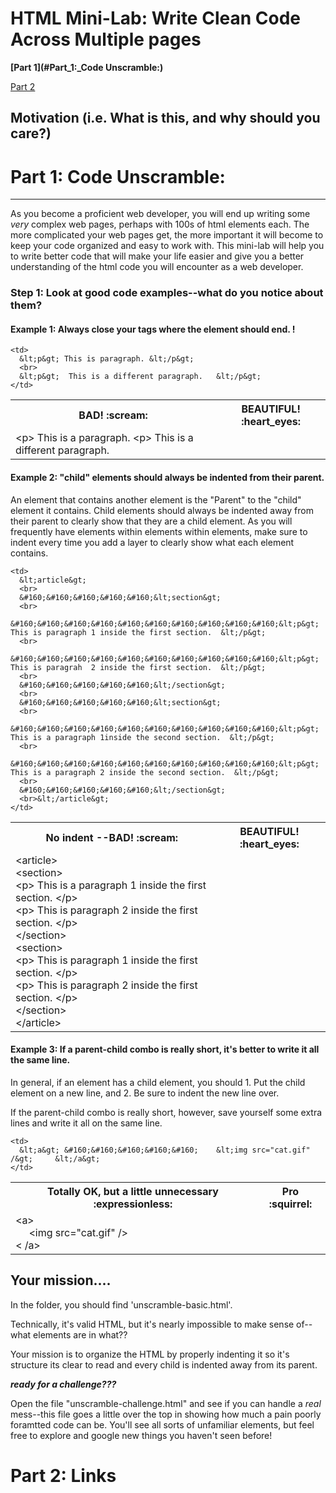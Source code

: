 # HTML Mini-Lab: Write Clean Code Across Multiple pages

**[Part 1](#Part_1:_Code Unscramble:)**

[Part 2](#part-2-links)

## Motivation (i.e. What is this, and why should you care?)


# Part 1: Code Unscramble:
-------------------------------


As you become a proficient web developer, you will end up writing some *very* complex web pages, perhaps with 100s of html elements each. The more complicated your web pages get, the more important it will become to keep your code organized and easy to work with. This mini-lab will help you to write better code that will make your life easier and give you a better understanding of the html code you will encounter as a web developer.


### Step 1: Look at good code examples--what do you notice about them?  

#### Example 1: Always close your tags where the element should end. !
<table>
  <tr>
    <th> BAD! :scream: </th>
    <th> BEAUTIFUL! :heart_eyes: </th>
  </tr>
  <tr>
    <td>
      &lt;p&gt; This is a paragraph.
      &lt;p&gt;  This is a different paragraph.
    </td>

    <td>
      &lt;p&gt; This is paragraph. &lt;/p&gt;
      <br>
      &lt;p&gt;  This is a different paragraph.   &lt;/p&gt;
    </td>
  </tr>
</table>


#### Example 2: "child" elements should always be indented from their parent.
An element that contains another element is the "Parent" to the "child" element it contains. Child elements should always be indented away from their parent to clearly show that they are a child element.
As you will frequently have elements within elements within elements, make sure to indent every time you add a layer to clearly show what each element contains.

<table>
  <tr>
    <th> No indent --BAD! :scream: </th>
    <th> BEAUTIFUL! :heart_eyes: </th>
  </tr>
  <tr>
    <td>
      &lt;article&gt;
      <br>
      &lt;section&gt;  
      <br>
      &lt;p&gt; This is a paragraph 1 inside the first section.  &lt;/p&gt;
      <br>
      &lt;p&gt; This is paragraph 2 inside the first section.  &lt;/p&gt;
      <br>
      &lt;/section&gt;
      <br>
      &lt;section&gt;  
      <br>
      &lt;p&gt; This is paragraph 1 inside the first section.  &lt;/p&gt;
      <br>
      &lt;p&gt; This is paragraph 2 inside the first section.  &lt;/p&gt;
      <br>
      &lt;/section&gt;
      <br>&lt;/article&gt;
    </td>

    <td>
      &lt;article&gt;
      <br>
      &#160;&#160;&#160;&#160;&#160;&lt;section&gt;  
      <br>
      &#160;&#160;&#160;&#160;&#160;&#160;&#160;&#160;&#160;&#160;&lt;p&gt; This is paragraph 1 inside the first section.  &lt;/p&gt;
      <br>
      &#160;&#160;&#160;&#160;&#160;&#160;&#160;&#160;&#160;&#160;&lt;p&gt; This is paragrah  2 inside the first section.  &lt;/p&gt;
      <br>
      &#160;&#160;&#160;&#160;&#160;&lt;/section&gt;
      <br>
      &#160;&#160;&#160;&#160;&#160;&lt;section&gt;  
      <br>
      &#160;&#160;&#160;&#160;&#160;&#160;&#160;&#160;&#160;&#160;&lt;p&gt; This is a paragraph 1inside the second section.  &lt;/p&gt;
      <br>
      &#160;&#160;&#160;&#160;&#160;&#160;&#160;&#160;&#160;&#160;&lt;p&gt; This is a paragraph 2 inside the second section.  &lt;/p&gt;
      <br>
      &#160;&#160;&#160;&#160;&#160;&lt;/section&gt;
      <br>&lt;/article&gt;
    </td>
  </tr>
</table>



#### Example 3: If a parent-child combo is really short, it's better to write it all the same line.
In general, if an element has a child element, you should 1. Put the child element on a new line, and 2. Be sure to indent the new line over.

If the parent-child combo is really short, however, save yourself some extra lines and write it all on the same line.

<table>
  <tr>
    <th> Totally OK, but a little unnecessary :expressionless:</th>
    <th> Pro :squirrel: </th>
  </tr>
  <tr>
    <td>
      &lt;a&gt;
      <br>
      &#160;&#160;&#160;&#160;&#160;&lt;img src="cat.gif" /&gt;
      <br>
      &lt; /a&gt;
    </td>

    <td>
      &lt;a&gt; &#160;&#160;&#160;&#160;&#160;    &lt;img src="cat.gif" /&gt;     &lt;/a&gt;
    </td>
  </tr>
</table>

## Your mission....

In the folder, you should find 'unscramble-basic.html'.

Technically, it's valid HTML, but it's nearly impossible to make sense of--what elements are in what??

Your mission is to organize the HTML by properly indenting it so it's structure its clear to read and every child is indented away from its parent.

***ready for a challenge???***

Open the file "unscramble-challenge.html" and see if you can handle a *real* mess--this file goes a little over the top in showing how much a pain poorly foramtted code can be.
You'll see all sorts of unfamiliar elements, but feel free to explore and google new things you haven't seen before!


# Part 2: Links
